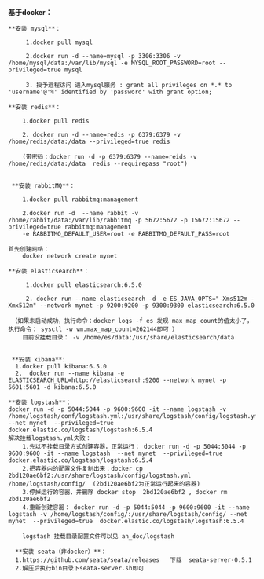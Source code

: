 **基于docker：**

    **安装 mysql**：
         
         1.docker pull mysql
        
         2.docker run -d --name=mysql -p 3306:3306 -v /home/mysql/data:/var/lib/mysql -e MYSQL_ROOT_PASSWORD=root --privileged=true mysql
         
         3. 授予远程访问 进入mysql服务 : grant all privileges on *.* to 'username'@'%' identified by 'password' with grant option;
    
    **安装 redis**：
        
        1.docker pull redis
        
        2. docker run -d --name=redis -p 6379:6379 -v /home/redis/data:/data --privileged=true redis
        
        (带密码：docker run -d -p 6379:6379 --name=reids -v /home/redis/data:/data  redis --requirepass "root")
    
    
     **安装 rabbitMQ**：
     
        1.docker pull rabbitmq:management
       
        2.docker run -d  --name rabbit -v  /home/rabbit/data:/var/lib/rabbitmq -p 5672:5672 -p 15672:15672 --privileged=true rabbitmq:management
        -e RABBITMQ_DEFAULT_USER=root -e RABBITMQ_DEFAULT_PASS=root

    首先创建网络：
        docker network create mynet
    
    **安装 elasticsearch**：
    
         1.docker pull elasticsearch:6.5.0
         
         2. docker run --name elasticsearch -d -e ES_JAVA_OPTS="-Xms512m -Xmx512m" --network mynet -p 9200:9200 -p 9300:9300 elasticsearch:6.5.0
         
     （如果未启动成功，执行命令：docker logs -f es 发现 max_map_count的值太小了，执行命令： sysctl -w vm.max_map_count=262144即可 ）
        目前没挂载目录： -v /home/es/data:/usr/share/elasticsearch/data
     

     **安装 kibana**:
      1.docker pull kibana:6.5.0
      2.  docker run --name kibana -e ELASTICSEARCH_URL=http://elasticsearch:9200 --network mynet -p 5601:5601 -d kibana:6.5.0
    
    **安装 logstash**：
    docker run -d -p 5044:5044 -p 9600:9600 -it --name logstash -v /home/logstash/conf/logstash.yml:/usr/share/logstash/config/logstash.yml --net mynet  --privileged=true  docker.elastic.co/logstash/logstash:6.5.4
    解决挂载logstash.yml失败：
        1.先以不挂载目录方式创建容器，正常运行： docker run -d -p 5044:5044 -p 9600:9600 -it --name logstash  --net mynet  --privileged=true  docker.elastic.co/logstash/logstash:6.5.4
        2.把容器内的配置文件复制出来：docker cp 2bd120ae6bf2:/usr/share/logstash/config/logstash.yml /home/logstash/config/  (2bd120ae6bf2为正常运行起来的容器)
        3.停掉运行的容器，并删除 docker stop  2bd120ae6bf2 , docker rm 2bd120ae6bf2
        4.重新创建容器： docker run -d -p 5044:5044 -p 9600:9600 -it --name logstash -v /home/logstash/config/:/usr/share/logstash/config/ --net mynet  --privileged=true  docker.elastic.co/logstash/logstash:6.5.4
        
        logstash 挂载目录配置文件可以见 an_doc/logstash
        
      **安装 seata（非docker）**： 
      1.https://github.com/seata/seata/releases   下载  seata-server-0.5.1
      2.解压后执行bin目录下seata-server.sh即可
     